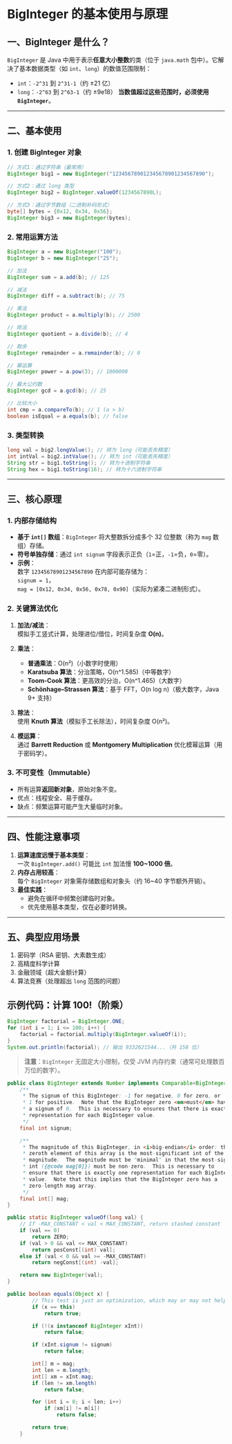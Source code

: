 # BigInteger 的基本使用与原理

## 一、BigInteger 是什么？
`BigInteger` 是 Java 中用于表示**任意大小整数**的类（位于 `java.math` 包中）。它解决了基本数据类型（如 `int`、`long`）的数值范围限制：
- `int`：`-2^31` 到 `2^31-1`（约 ±21 亿）
- `long`：`-2^63` 到 `2^63-1`（约 ±9e18）
  **当数值超过这些范围时，必须使用 `BigInteger`**。

---

## 二、基本使用
### 1. 创建 BigInteger 对象
```java
// 方式1：通过字符串（最常用）
BigInteger big1 = new BigInteger("123456789012345678901234567890");

// 方式2：通过 long 类型
BigInteger big2 = BigInteger.valueOf(1234567890L);

// 方式3：通过字节数组（二进制补码形式）
byte[] bytes = {0x12, 0x34, 0x56};
BigInteger big3 = new BigInteger(bytes);
```

### 2. 常用运算方法
```java
BigInteger a = new BigInteger("100");
BigInteger b = new BigInteger("25");

// 加法
BigInteger sum = a.add(b); // 125

// 减法
BigInteger diff = a.subtract(b); // 75

// 乘法
BigInteger product = a.multiply(b); // 2500

// 除法
BigInteger quotient = a.divide(b); // 4

// 取余
BigInteger remainder = a.remainder(b); // 0

// 幂运算
BigInteger power = a.pow(3); // 1000000

// 最大公约数
BigInteger gcd = a.gcd(b); // 25

// 比较大小
int cmp = a.compareTo(b); // 1 (a > b)
boolean isEqual = a.equals(b); // false
```

### 3. 类型转换
```java
long val = big2.longValue(); // 转为 long（可能丢失精度）
int intVal = big2.intValue(); // 转为 int（可能丢失精度）
String str = big1.toString(); // 转为十进制字符串
String hex = big1.toString(16); // 转为十六进制字符串
```

---

## 三、核心原理
### 1. 内部存储结构
- **基于 `int[]` 数组**：`BigInteger` 将大整数拆分成多个 32 位整数（称为 `mag` 数组）存储。
- **符号单独存储**：通过 `int signum` 字段表示正负（`1`=正，`-1`=负，`0`=零）。
- **示例**：  
  数字 `12345678901234567890` 在内部可能存储为：  
  `signum = 1`，  
  `mag = [0x12, 0x34, 0x56, 0x78, 0x90]`（实际为紧凑二进制形式）。

### 2. 关键算法优化
1. **加法/减法**：  
   模拟手工竖式计算，处理进位/借位，时间复杂度 **O(n)**。

2. **乘法**：
    - **普通乘法**：O(n²)（小数字时使用）
    - **Karatsuba 算法**：分治策略，O(n^1.585)（中等数字）
    - **Toom-Cook 算法**：更高效的分治，O(n^1.465)（大数字）
    - **Schönhage–Strassen 算法**：基于 FFT，O(n log n)（极大数字，Java 9+ 支持）

3. **除法**：  
   使用 **Knuth 算法**（模拟手工长除法），时间复杂度 O(n²)。

4. **模运算**：  
   通过 **Barrett Reduction** 或 **Montgomery Multiplication** 优化模幂运算（用于密码学）。
### 3. 不可变性（Immutable）
- 所有运算**返回新对象**，原始对象不变。
- 优点：线程安全、易于缓存。
- 缺点：频繁运算可能产生大量临时对象。

---

## 四、性能注意事项
1. **运算速度远慢于基本类型**：  
   一次 `BigInteger.add()` 可能比 `int` 加法慢 **100~1000 倍**。
2. **内存占用较高**：  
   每个 `BigInteger` 对象需存储数组和对象头（约 16~40 字节额外开销）。
3. **最佳实践**：
    - 避免在循环中频繁创建临时对象。
    - 优先使用基本类型，仅在必要时转换。

---

## 五、典型应用场景
1. 密码学（RSA 密钥、大素数生成）
2. 高精度科学计算
3. 金融领域（超大金额计算）
4. 算法竞赛（处理超出 `long` 范围的问题）

## 示例代码：计算 100!（阶乘）
```java
BigInteger factorial = BigInteger.ONE;
for (int i = 1; i <= 100; i++) {
    factorial = factorial.multiply(BigInteger.valueOf(i));
}
System.out.println(factorial); // 输出 9332621544...（共 158 位）
```

> **注意**：`BigInteger` 无固定大小限制，仅受 JVM 内存约束（通常可处理数百万位的数字）。

```java
public class BigInteger extends Number implements Comparable<BigInteger> {
    /**
     * The signum of this BigInteger: -1 for negative, 0 for zero, or
     * 1 for positive.  Note that the BigInteger zero <em>must</em> have
     * a signum of 0.  This is necessary to ensures that there is exactly one
     * representation for each BigInteger value.
     */
    final int signum;

    /**
     * The magnitude of this BigInteger, in <i>big-endian</i> order: the
     * zeroth element of this array is the most-significant int of the
     * magnitude.  The magnitude must be "minimal" in that the most-significant
     * int ({@code mag[0]}) must be non-zero.  This is necessary to
     * ensure that there is exactly one representation for each BigInteger
     * value.  Note that this implies that the BigInteger zero has a
     * zero-length mag array.
     */
    final int[] mag;
}
```

```java
public static BigInteger valueOf(long val) {
    // If -MAX_CONSTANT < val < MAX_CONSTANT, return stashed constant
    if (val == 0)
        return ZERO;
    if (val > 0 && val <= MAX_CONSTANT)
        return posConst[(int) val];
    else if (val < 0 && val >= -MAX_CONSTANT)
        return negConst[(int) -val];

    return new BigInteger(val);
}
```

```java
public boolean equals(Object x) {
        // This test is just an optimization, which may or may not help
        if (x == this)
            return true;

        if (!(x instanceof BigInteger xInt))
            return false;

        if (xInt.signum != signum)
            return false;

        int[] m = mag;
        int len = m.length;
        int[] xm = xInt.mag;
        if (len != xm.length)
            return false;

        for (int i = 0; i < len; i++)
            if (xm[i] != m[i])
                return false;

        return true;
    }

```
